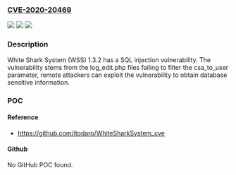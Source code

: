 ### [CVE-2020-20469](https://cve.mitre.org/cgi-bin/cvename.cgi?name=CVE-2020-20469)
![](https://img.shields.io/static/v1?label=Product&message=n%2Fa&color=blue)
![](https://img.shields.io/static/v1?label=Version&message=n%2Fa&color=blue)
![](https://img.shields.io/static/v1?label=Vulnerability&message=n%2Fa&color=brighgreen)

### Description

White Shark System (WSS) 1.3.2 has a SQL injection vulnerability. The vulnerability stems from the log_edit.php files failing to filter the csa_to_user parameter, remote attackers can exploit the vulnerability to obtain database sensitive information.

### POC

#### Reference
- https://github.com/itodaro/WhiteSharkSystem_cve

#### Github
No GitHub POC found.

